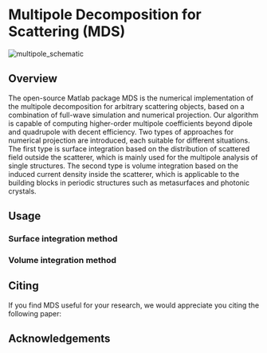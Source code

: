 # Multipole Decomposition for Scattering (MDS)
![multipole_schematic](/assets/img/fig_schematic.png)

## Overview
The open-source Matlab package MDS is the numerical implementation of the multipole decomposition for arbitrary scattering objects, based on a combination of full-wave simulation and numerical projection. Our algorithm is capable of computing higher-order multipole coefficients beyond dipole and quadrupole with decent efficiency. Two types of approaches for numerical projection are introduced, each suitable for different situations. The first type is surface integration based on the distribution of scattered field outside the scatterer, which is mainly used for the multipole analysis of single structures. The second type is volume integration based on the induced current density inside the scatterer, which is applicable to the building blocks in periodic structures such as metasurfaces and photonic crystals.

## Usage
### Surface integration method

### Volume integration method

## Citing
If you find MDS useful for your research, we would appreciate you citing the following paper:

## Acknowledgements

